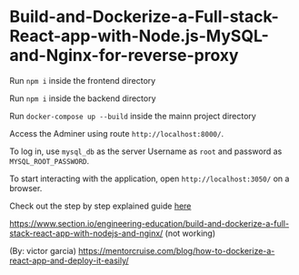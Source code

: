# Build-and-Dockerize-a-Full-stack-React-app-with-Node.js-MySQL-and-Nginx-for-reverse-proxy

Run `npm i` inside the frontend directory

Run `npm i` inside the backend directory

Run `docker-compose up --build` inside the mainn project directory

Access the Adminer using route `http://localhost:8000/`.


To log in, use `mysql_db` as the server Username as `root` and password as `MYSQL_ROOT_PASSWORD`.

To start interacting with the application, open `http://localhost:3050/` on a browser.

Check out the step by step explained guide [here](https://www.section.io/engineering-education/build-and-dockerize-a-full-stack-react-app-with-nodejs-and-nginx/)

https://www.section.io/engineering-education/build-and-dockerize-a-full-stack-react-app-with-nodejs-and-nginx/ (not working)

(By: victor garcia)
https://mentorcruise.com/blog/how-to-dockerize-a-react-app-and-deploy-it-easily/ 

